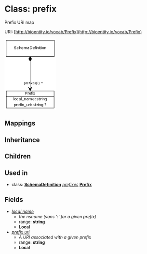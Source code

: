 # Class: prefix


Prefix URI map

URI: [http://bioentity.io/vocab/Prefix](http://bioentity.io/vocab/Prefix)

![img](images/Prefix.png)
## Mappings

## Inheritance

## Children

## Used in

 *  class: **[SchemaDefinition](SchemaDefinition.md)** *[prefixes](prefixes.md)* **[Prefix](Prefix.md)**
## Fields

 * _[local name](local_name.md)_
    * _the nsname (sans ':' for a given prefix)_
    * range: **string**
    * __Local__
 * _[prefix uri](prefix_uri.md)_
    * _A URI associated with a given prefix_
    * range: **string**
    * __Local__
